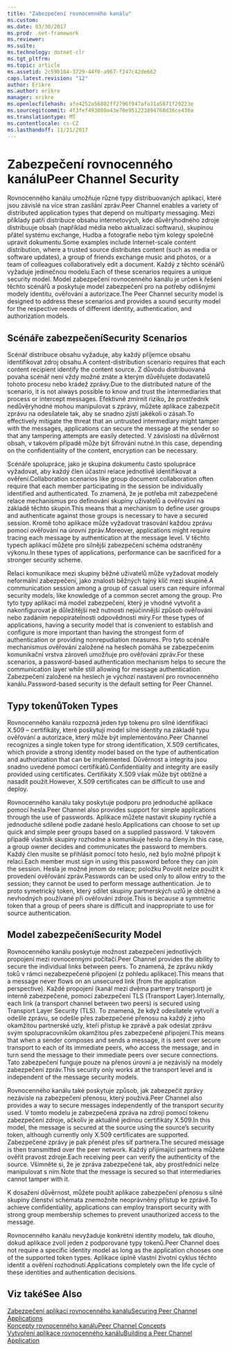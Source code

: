 ```yaml
---
title: "Zabezpečení rovnocenného kanálu"
ms.custom: 
ms.date: 03/30/2017
ms.prod: .net-framework
ms.reviewer: 
ms.suite: 
ms.technology: dotnet-clr
ms.tgt_pltfrm: 
ms.topic: article
ms.assetid: 2c59b164-3729-44f0-a967-f247c42de662
caps.latest.revision: "12"
author: Erikre
ms.author: erikre
manager: erikre
ms.openlocfilehash: afe4252a56802ff2796f947afa31a5871f29223e
ms.sourcegitcommit: 4f3fef493080a43e70e951223894768d36ce430a
ms.translationtype: MT
ms.contentlocale: cs-CZ
ms.lasthandoff: 11/21/2017
---
```

# <a name="peer-channel-security"></a><span data-ttu-id="ebfd3-102">Zabezpečení rovnocenného kanálu</span><span class="sxs-lookup"><span data-stu-id="ebfd3-102">Peer Channel Security</span></span>
<span data-ttu-id="ebfd3-103">Rovnocenného kanálu umožňuje různé typy distribuovaných aplikací, které jsou závislé na více stran zasílání zpráv.</span><span class="sxs-lookup"><span data-stu-id="ebfd3-103">Peer Channel enables a variety of distributed application types that depend on multiparty messaging.</span></span> <span data-ttu-id="ebfd3-104">Mezi příklady patří distribuce obsahu internetových, kde důvěryhodného zdroje distribuuje obsah (například média nebo aktualizací softwaru), skupinou přátel systému exchange, Hudba a fotografie nebo tým kolegy společně upravit dokumentu.</span><span class="sxs-lookup"><span data-stu-id="ebfd3-104">Some examples include Internet-scale content distribution, where a trusted source distributes content (such as media or software updates), a group of friends exchange music and photos, or a team of colleagues collaboratively edit a document.</span></span> <span data-ttu-id="ebfd3-105">Každý z těchto scénářů vyžaduje jedinečnou modelu.</span><span class="sxs-lookup"><span data-stu-id="ebfd3-105">Each of these scenarios requires a unique security model.</span></span> <span data-ttu-id="ebfd3-106">Model zabezpečení rovnocenného kanálu je určen k řešení těchto scénářů a poskytuje model zabezpečení pro na potřeby odlišnými modely identitu, ověřování a autorizace.</span><span class="sxs-lookup"><span data-stu-id="ebfd3-106">The Peer Channel security model is designed to address these scenarios and provides a sound security model for the respective needs of different identity, authentication, and authorization models.</span></span>  
  
## <a name="security-scenarios"></a><span data-ttu-id="ebfd3-107">Scénáře zabezpečení</span><span class="sxs-lookup"><span data-stu-id="ebfd3-107">Security Scenarios</span></span>  
 <span data-ttu-id="ebfd3-108">Scénář distribuce obsahu vyžaduje, aby každý příjemce obsahu identifikovat zdroj obsahu.</span><span class="sxs-lookup"><span data-stu-id="ebfd3-108">A content-distribution scenario requires that each content recipient identify the content source.</span></span> <span data-ttu-id="ebfd3-109">Z důvodu distribuovaná povaha scénář není vždy možné znáte a kterým důvěřujete dodavatelů tohoto procesu nebo krádež zprávy.</span><span class="sxs-lookup"><span data-stu-id="ebfd3-109">Due to the distributed nature of the scenario, it is not always possible to know and trust the intermediaries that process or intercept messages.</span></span> <span data-ttu-id="ebfd3-110">Efektivně zmírnit riziko, že prostředník nedůvěryhodné mohou manipulovat s zprávy, můžete aplikace zabezpečit zprávu na odesílatele tak, aby se snadno zjistí jakékoli o zásah.</span><span class="sxs-lookup"><span data-stu-id="ebfd3-110">To effectively mitigate the threat that an untrusted intermediary might tamper with the messages, applications can secure the message at the sender so that any tampering attempts are easily detected.</span></span> <span data-ttu-id="ebfd3-111">V závislosti na důvěrnost obsah, v takovém případě může být šifrování nutné.</span><span class="sxs-lookup"><span data-stu-id="ebfd3-111">In this case, depending on the confidentiality of the content, encryption can be necessary.</span></span>  
  
 <span data-ttu-id="ebfd3-112">Scénáře spolupráce, jako je skupina dokumentu často spolupráce vyžadovat, aby každý člen účastní relace jednotlivě identifikovat a ověření.</span><span class="sxs-lookup"><span data-stu-id="ebfd3-112">Collaboration scenarios like group document collaboration often require that each member participating in the session be individually identified and authenticated.</span></span> <span data-ttu-id="ebfd3-113">To znamená, že je potřeba mít zabezpečené relace mechanismus pro definování skupiny uživatelů a ověřování na základě těchto skupin.</span><span class="sxs-lookup"><span data-stu-id="ebfd3-113">This means that a mechanism to define user groups and authenticate against those groups is necessary to have a secured session.</span></span> <span data-ttu-id="ebfd3-114">Kromě toho aplikace může vyžadovat trasování každou zprávu pomocí ověřování na úrovni zpráv.</span><span class="sxs-lookup"><span data-stu-id="ebfd3-114">Moreover, applications might require tracing each message by authentication at the message level.</span></span> <span data-ttu-id="ebfd3-115">V těchto typech aplikací můžete pro silnější zabezpečení schéma odstraněny výkonu.</span><span class="sxs-lookup"><span data-stu-id="ebfd3-115">In these types of applications, performance can be sacrificed for a stronger security scheme.</span></span>  
  
 <span data-ttu-id="ebfd3-116">Relaci komunikace mezi skupiny běžné uživatelů může vyžadovat modely neformální zabezpečení, jako znalosti běžných tajný klíč mezi skupině.</span><span class="sxs-lookup"><span data-stu-id="ebfd3-116">A communication session among a group of casual users can require informal security models, like knowledge of a common secret among the group.</span></span> <span data-ttu-id="ebfd3-117">Pro tyto typy aplikací má model zabezpečení, který je vhodné vytvořit a nakonfigurovat je důležitější než nutnosti nejúčinnější způsob ověřování nebo zadáním nepopiratelnosti odpovědnosti míry.</span><span class="sxs-lookup"><span data-stu-id="ebfd3-117">For these types of applications, having a security model that is convenient to establish and configure is more important than having the strongest form of authentication or providing nonrepudiation measures.</span></span> <span data-ttu-id="ebfd3-118">Pro tyto scénáře mechanismus ověřování založené na heslech pomáhá se zabezpečením komunikační vrstva zároveň umožňuje pro ověřování zpráv.</span><span class="sxs-lookup"><span data-stu-id="ebfd3-118">For these scenarios, a password-based authentication mechanism helps to secure the communication layer while still allowing for message authentication.</span></span> <span data-ttu-id="ebfd3-119">Zabezpečení založené na heslech je výchozí nastavení pro rovnocenného kanálu.</span><span class="sxs-lookup"><span data-stu-id="ebfd3-119">Password-based security is the default setting for Peer Channel.</span></span>  
  
## <a name="token-types"></a><span data-ttu-id="ebfd3-120">Typy tokenů</span><span class="sxs-lookup"><span data-stu-id="ebfd3-120">Token Types</span></span>  
 <span data-ttu-id="ebfd3-121">Rovnocenného kanálu rozpozná jeden typ tokenu pro silné identifikaci X.509 – certifikáty, které poskytují model silné identity na základě typu ověřování a autorizace, který může být implementováno.</span><span class="sxs-lookup"><span data-stu-id="ebfd3-121">Peer Channel recognizes a single token type for strong identification, X.509 certificates, which provide a strong identity model based on the type of authentication and authorization that can be implemented.</span></span> <span data-ttu-id="ebfd3-122">Důvěrnost a integrita jsou snadno uvedené pomocí certifikátů.</span><span class="sxs-lookup"><span data-stu-id="ebfd3-122">Confidentiality and integrity are easily provided using certificates.</span></span> <span data-ttu-id="ebfd3-123">Certifikáty X.509 však může být obtížné a nasadit použít.</span><span class="sxs-lookup"><span data-stu-id="ebfd3-123">However, X.509 certificates can be difficult to use and deploy.</span></span>  
  
 <span data-ttu-id="ebfd3-124">Rovnocenného kanálu taky poskytuje podporu pro jednoduché aplikace pomocí hesla.</span><span class="sxs-lookup"><span data-stu-id="ebfd3-124">Peer Channel also provides support for simple applications through the use of passwords.</span></span> <span data-ttu-id="ebfd3-125">Aplikace můžete nastavit skupiny rychlé a jednoduché sdílené podle zadané heslo.</span><span class="sxs-lookup"><span data-stu-id="ebfd3-125">Applications can choose to set up quick and simple peer groups based on a supplied password.</span></span> <span data-ttu-id="ebfd3-126">V takovém případě vlastník skupiny rozhodne a komunikuje heslo na členy.</span><span class="sxs-lookup"><span data-stu-id="ebfd3-126">In this case, a group owner decides and communicates the password to members.</span></span> <span data-ttu-id="ebfd3-127">Každý člen musíte se přihlásit pomocí toto heslo, než bylo možné připojit k relaci.</span><span class="sxs-lookup"><span data-stu-id="ebfd3-127">Each member must sign in using this password before they can join the session.</span></span> <span data-ttu-id="ebfd3-128">Hesla je možné jenom do relace; položku Povolit nelze použít k provedení ověřování zpráv.</span><span class="sxs-lookup"><span data-stu-id="ebfd3-128">Passwords can be used only to allow entry to the session; they cannot be used to perform message authentication.</span></span> <span data-ttu-id="ebfd3-129">Je to proto symetrický token, který sdílet skupiny partnerských uzlů je obtížné a nevhodných používané při ověřování zdroje.</span><span class="sxs-lookup"><span data-stu-id="ebfd3-129">This is because a symmetric token that a group of peers share is difficult and inappropriate to use for source authentication.</span></span>  
  
## <a name="security-model"></a><span data-ttu-id="ebfd3-130">Model zabezpečení</span><span class="sxs-lookup"><span data-stu-id="ebfd3-130">Security Model</span></span>  
 <span data-ttu-id="ebfd3-131">Rovnocenného kanálu poskytuje možnost zabezpečení jednotlivých propojení mezi rovnocennými počítači.</span><span class="sxs-lookup"><span data-stu-id="ebfd3-131">Peer Channel provides the ability to secure the individual links between peers.</span></span> <span data-ttu-id="ebfd3-132">To znamená, že zprávu nikdy toků v rámci nezabezpečené připojení (z pohledu aplikace).</span><span class="sxs-lookup"><span data-stu-id="ebfd3-132">This means that a message never flows on an unsecured link (from the application perspective).</span></span> <span data-ttu-id="ebfd3-133">Každé propojení (kanál mezi dvěma partnery transport) je interně zabezpečené, pomocí zabezpečení TLS (Transport Layer).</span><span class="sxs-lookup"><span data-stu-id="ebfd3-133">Internally, each link (a transport channel between two peers) is secured using Transport Layer Security (TLS).</span></span> <span data-ttu-id="ebfd3-134">To znamená, že když odesílatele vytvoří a odešle zprávu, se odešle přes zabezpečené přenosu na každý z jeho okamžitou partnerské uzly, kteří přístup ke zprávě a pak odeslat zprávu svým spolupracovníkům okamžitou přes zabezpečené připojení.</span><span class="sxs-lookup"><span data-stu-id="ebfd3-134">This means that when a sender composes and sends a message, it is sent over secure transport to each of its immediate peers, who access the message, and in turn send the message to their immediate peers over secure connections.</span></span> <span data-ttu-id="ebfd3-135">Tato zabezpečení funguje pouze na přenos úrovni a je nezávislý na modely zabezpečení zpráv.</span><span class="sxs-lookup"><span data-stu-id="ebfd3-135">This security only works at the transport level and is independent of the message security models.</span></span>  
  
 <span data-ttu-id="ebfd3-136">Rovnocenného kanálu také poskytuje způsob, jak zabezpečit zprávy nezávisle na zabezpečení přenosu, který používá.</span><span class="sxs-lookup"><span data-stu-id="ebfd3-136">Peer Channel also provides a way to secure messages independently of the transport security used.</span></span> <span data-ttu-id="ebfd3-137">V tomto modelu je zabezpečená zpráva na zdroji pomocí tokenu zabezpečení zdroje, ačkoliv je aktuálně jedinou certifikáty X.509.</span><span class="sxs-lookup"><span data-stu-id="ebfd3-137">In this model, the message is secured at the source using the source’s security token, although currently only X.509 certificates are supported.</span></span> <span data-ttu-id="ebfd3-138">Zabezpečené zprávy je pak přenést přes síť partnera.</span><span class="sxs-lookup"><span data-stu-id="ebfd3-138">The secured message is then transmitted over the peer network.</span></span> <span data-ttu-id="ebfd3-139">Každý přijímající partnera můžete ověřit pravost zdroje.</span><span class="sxs-lookup"><span data-stu-id="ebfd3-139">Each receiving peer can verify the authenticity of the source.</span></span> <span data-ttu-id="ebfd3-140">Všimněte si, že je zpráva zabezpečené tak, aby prostředníci nelze manipulovat s ním.</span><span class="sxs-lookup"><span data-stu-id="ebfd3-140">Note that the message is secured so that intermediaries cannot tamper with it.</span></span>  
  
 <span data-ttu-id="ebfd3-141">K dosažení důvěrnost, můžete použít aplikace zabezpečení přenosu s silné skupiny členství schémata znemožníte neoprávněný přístup ke zprávě.</span><span class="sxs-lookup"><span data-stu-id="ebfd3-141">To achieve confidentiality, applications can employ transport security with strong group membership schemes to prevent unauthorized access to the message.</span></span>  
  
 <span data-ttu-id="ebfd3-142">Rovnocenného kanálu nevyžaduje konkrétní identity modelu, tak dlouho, dokud aplikace zvolí jeden z podporované typy tokenů.</span><span class="sxs-lookup"><span data-stu-id="ebfd3-142">Peer Channel does not require a specific identity model as long as the application chooses one of the supported token types.</span></span> <span data-ttu-id="ebfd3-143">Aplikace úplně vlastní životní cyklus těchto identit a ověření rozhodnutí.</span><span class="sxs-lookup"><span data-stu-id="ebfd3-143">Applications completely own the life cycle of these identities and authentication decisions.</span></span>  
  
## <a name="see-also"></a><span data-ttu-id="ebfd3-144">Viz také</span><span class="sxs-lookup"><span data-stu-id="ebfd3-144">See Also</span></span>  
 [<span data-ttu-id="ebfd3-145">Zabezpečení aplikací rovnocenného kanálu</span><span class="sxs-lookup"><span data-stu-id="ebfd3-145">Securing Peer Channel Applications</span></span>](../../../../docs/framework/wcf/feature-details/securing-peer-channel-applications.md)  
 [<span data-ttu-id="ebfd3-146">Koncepty rovnocenného kanálu</span><span class="sxs-lookup"><span data-stu-id="ebfd3-146">Peer Channel Concepts</span></span>](../../../../docs/framework/wcf/feature-details/peer-channel-concepts.md)  
 [<span data-ttu-id="ebfd3-147">Vytvoření aplikace rovnocenného kanálu</span><span class="sxs-lookup"><span data-stu-id="ebfd3-147">Building a Peer Channel Application</span></span>](../../../../docs/framework/wcf/feature-details/building-a-peer-channel-application.md)

